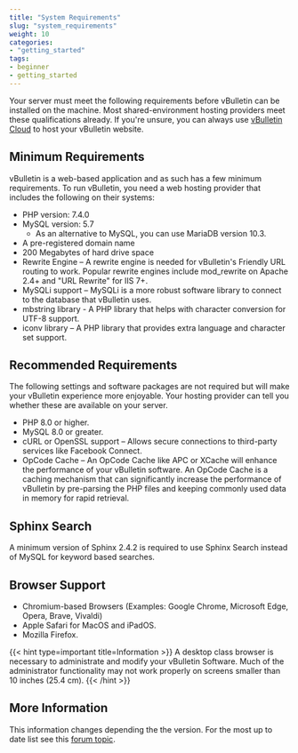 ```yaml
---
title: "System Requirements"
slug: "system_requirements"
weight: 10
categories: 
- "getting_started"
tags: 
- beginner
- getting_started
---
```


Your server must meet the following requirements before vBulletin can be installed on the machine. Most shared-environment hosting providers meet these qualifications already. If you're unsure, you can always use [vBulletin Cloud](http://www.vbulletin.com/en/vbulletin-cloud/) to host your vBulletin website.

## Minimum Requirements
vBulletin is a web-based application and as such has a few minimum requirements. To run vBulletin, you need a web hosting provider that includes the following on their systems:
- PHP version: 7.4.0
- MySQL version: 5.7
    - As an alternative to MySQL, you can use MariaDB version 10.3. 
- A pre-registered domain name
- 200 Megabytes of hard drive space
- Rewrite Engine – A rewrite engine is needed for vBulletin's Friendly URL routing to work. Popular rewrite engines include mod_rewrite on Apache 2.4+ and "URL Rewrite" for IIS 7+.
- MySQLi support – MySQLi is a more robust software library to connect to the database that vBulletin uses.
- mbstring library - A PHP library that helps with character conversion for UTF-8 support.
- iconv library – A PHP library that provides extra language and character set support.


## Recommended Requirements
The following settings and software packages are not required but will make your vBulletin experience more enjoyable. Your hosting provider can tell you whether these are available on your server.
- PHP 8.0 or higher.
- MySQL 8.0 or greater.
- cURL or OpenSSL support – Allows secure connections to third-party services like Facebook Connect.
- OpCode Cache – An OpCode Cache like APC or XCache will enhance the performance of your vBulletin software. An OpCode Cache is a caching mechanism that can significantly increase the performance of vBulletin by pre-parsing the PHP files and keeping commonly used data in memory for rapid retrieval.

## Sphinx Search
A minimum version of Sphinx 2.4.2 is required to use Sphinx Search instead of MySQL for keyword based searches.

## Browser Support

- Chromium-based Browsers (Examples: Google Chrome, Microsoft Edge, Opera, Brave, Vivaldi)
- Apple Safari for MacOS and iPadOS.
- Mozilla Firefox.

{{< hint type=important title=Information >}}
A desktop class browser is necessary to administrate and modify your vBulletin Software. Much of the administrator functionality may not work properly on screens smaller than 10 inches (25.4 cm).
{{< /hint >}}

## More Information

This information changes depending the the version. For the most up to date list see this [forum topic](https://forum.vbulletin.com/node/4387853).